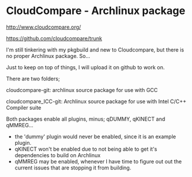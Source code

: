 # CloudCompare - Archlinux package

http://www.cloudcompare.org/

https://github.com/cloudcompare/trunk

I'm still tinkering with my pkgbuild and new to Cloudcompare, but there is no proper Archlinux package. So...

Just to keep on top of things, I will upload it on github to work on.

There are two folders;

cloudcompare-git: archlinux source package for use with GCC

cloudcompare_ICC-git: Archlinux source package for use with Intel C/C++ Compiler suite

Both packages enable all plugins, minus; qDUMMY, qKINECT and qMMREG...

* the 'dummy' plugin would never be enabled, since it is an example plugin.
* qKINECT won't be enabled due to not being able to get it's dependencies to build on Archlinux
* qMMREG may be enabled, whenever I have time to figure out out the current issues that are stopping it from building.

